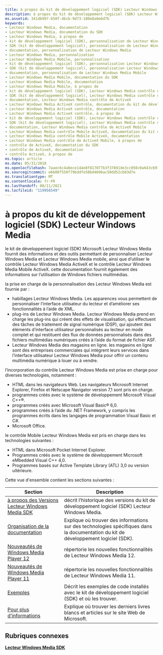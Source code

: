 ```yaml
---
title: à propos du kit de développement logiciel (SDK) Lecteur Windows Media
description: à propos du kit de développement logiciel (SDK) Lecteur Windows Media
ms.assetid: 341db997-b50f-4bcb-9d73-180e8a0e6d7b
keywords:
- Lecteur Windows Media, documentation
- Lecteur Windows Media, documentation du SDK
- Lecteur Windows Media, à propos de
- kit de développement logiciel (SDK), personnalisation de Lecteur Windows Media
- SDK (kit de développement logiciel), personnalisation de Lecteur Windows Media
- documentation, personnalisation de Lecteur Windows Media
- Lecteur Windows Media, personnalisation
- Lecteur Windows Media Mobile, personnalisation
- kit de développement logiciel (SDK), personnalisation Lecteur Windows Media Mobile
- SDK (kit de développement logiciel), personnalisation Lecteur Windows Media Mobile
- documentation, personnalisation de Lecteur Windows Media Mobile
- Lecteur Windows Media Mobile, documentation du SDK
- Lecteur Windows Media Mobile, documentation
- Lecteur Windows Media Mobile, à propos de
- kit de développement logiciel (SDK), Lecteur Windows Media contrôle de ActiveX
- SDK (kit de développement logiciel), Lecteur Windows Media contrôle de ActiveX
- documentation, Lecteur Windows Media contrôle de ActiveX
- Lecteur Windows Media ActiveX contrôle, documentation du kit de développement logiciel
- Lecteur Windows Media ActiveX contrôle, documentation
- Lecteur Windows Media ActiveX contrôle, à propos de
- kit de développement logiciel (SDK), Lecteur Windows Media contrôle de ActiveX Mobile
- SDK (kit de développement logiciel), Lecteur Windows Media contrôle de ActiveX Mobile
- documentation, Lecteur Windows Media contrôle de ActiveX Mobile
- Lecteur Windows Media contrôle Mobile ActiveX, documentation du kit de développement logiciel (SDK)
- Lecteur Windows Media contrôle Mobile ActiveX, documentation
- Lecteur Windows Media contrôle de ActiveX Mobile, à propos de
- contrôle de ActiveX, documentation du SDK
- contrôle de ActiveX, documentation
- contrôle ActiveX, à propos de
ms.topic: article
ms.date: 05/31/2018
ms.openlocfilehash: 7aaec6c4a0ece144e8f817077b3f37691de3cc050c0a643c697b9909e8a1cc35
ms.sourcegitcommit: e6600f550f79bddfe58bd4696ac50dd52cb03d7e
ms.translationtype: MT
ms.contentlocale: fr-FR
ms.lasthandoff: 08/11/2021
ms.locfileid: "119956549"
---
```

# <a name="about-the-windows-media-player-sdk"></a>à propos du kit de développement logiciel (SDK) Lecteur Windows Media

le kit de développement logiciel (SDK) Microsoft Lecteur Windows Media fournit des informations et des outils permettant de personnaliser Lecteur Windows Media et Lecteur Windows Media mobile, ainsi que d’utiliser le contrôle Lecteur Windows Media ActiveX et le contrôle Lecteur Windows Media Mobile ActiveX. cette documentation fournit également des informations sur l’utilisation de Windows fichiers multimédias.

la prise en charge de la personnalisation des Lecteur Windows Media est fournie par :

-   habillages Lecteur Windows Media. Les apparences vous permettent de personnaliser l’interface utilisateur du lecteur et d’améliorer ses fonctionnalités à l’aide de XML.
-   plug-ins de Lecteur Windows Media. Lecteur Windows Media prend en charge les plug-ins qui créent des effets de visualisation, qui effectuent des tâches de traitement de signal numérique (DSP), qui ajoutent des éléments d’interface utilisateur personnalisés au lecteur en mode complet et qui restituent des flux de données personnalisés dans des fichiers multimédias numériques créés à l’aide du format de fichier ASF.
-   Lecteur Windows Media des magasins en ligne. les magasins en ligne sont des entreprises commerciales qui intègrent leurs services dans l’interface utilisateur Lecteur Windows Media pour offrir un contenu multimédia numérique à louer ou à vendre.

l’incorporation du contrôle Lecteur Windows Media est prise en charge pour diverses technologies, notamment :

-   HTML dans les navigateurs Web. Les navigateurs Microsoft Internet Explorer, Firefox et Netscape Navigator version 7,1 sont pris en charge.
-   programmes créés avec le système de développement Microsoft Visual C++®.
-   programmes créés avec Microsoft Visual Basic® 6,0.
-   programmes créés à l’aide du .NET Framework, y compris les programmes écrits dans les langages de programmation Visual Basic et C#.
-   Microsoft Office.

le contrôle Mobile Lecteur Windows Media est pris en charge dans les technologies suivantes :

-   HTML dans Microsoft Pocket Internet Explorer.
-   Programmes créés avec le système de développement Microsoft eMbedded Visual C++ 4,0.
-   Programmes basés sur Active Template Library (ATL) 3,0 ou version ultérieure.

Cette vue d'ensemble contient les sections suivantes :



| Section                                                                                | Description                                                                              |
|----------------------------------------------------------------------------------------|------------------------------------------------------------------------------------------|
| [à propos des Versions Lecteur Windows Media SDK](about-windows-media-player-sdk-versions.md) | décrit l’historique des versions du kit de développement logiciel (SDK) Lecteur Windows Media.                           |
| [Organisation de la documentation](organization-of-the-documentation.md)             | Explique où trouver des informations sur des technologies spécifiques dans la documentation du kit de développement logiciel (SDK). |
| [Nouveautés de Windows Media Player 12](what-s-new-in-windows-media-player-12.md)     | répertorie les nouvelles fonctionnalités de Lecteur Windows Media 12.                              |
| [Nouveautés de Windows Media Player 11](what-was-new-in-windows-media-player-11.md) | répertorie les nouvelles fonctionnalités de Lecteur Windows Media 11.                             |
| [Exemples](samples.md)                                                                 | Décrit les exemples de code installés avec le kit de développement logiciel (SDK) et où les trouver.                |
| [Pour plus d’informations](for-more-information.md)                                       | Explique où trouver les derniers livres blancs et articles sur le site Web de Microsoft.   |



 

## <a name="related-topics"></a>Rubriques connexes

<dl> <dt>

[**Lecteur Windows Media SDK**](windows-media-player-sdk.md)
</dt> </dl>

 

 





